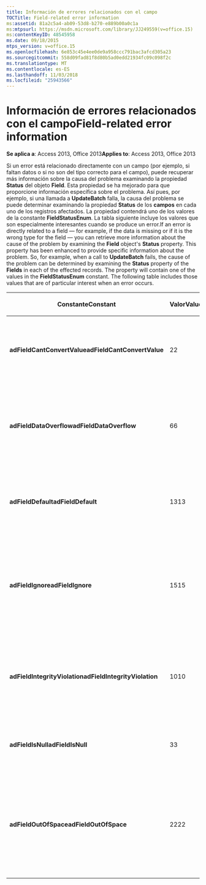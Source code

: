 ```yaml
---
title: Información de errores relacionados con el campo
TOCTitle: Field-related error information
ms:assetid: 81a2c5a4-ab09-53d8-b270-e889b00a0c1a
ms:mtpsurl: https://msdn.microsoft.com/library/JJ249559(v=office.15)
ms:contentKeyID: 48545958
ms.date: 09/18/2015
mtps_version: v=office.15
ms.openlocfilehash: 6e853c45e4ee0de9a958ccc791bac3afcd305a23
ms.sourcegitcommit: 558d09fad81f8d80b5ad0edd21934fc09c098f2c
ms.translationtype: MT
ms.contentlocale: es-ES
ms.lasthandoff: 11/03/2018
ms.locfileid: "25943566"
---
```

# <a name="field-related-error-information"></a><span data-ttu-id="b7e77-102">Información de errores relacionados con el campo</span><span class="sxs-lookup"><span data-stu-id="b7e77-102">Field-related error information</span></span>


<span data-ttu-id="b7e77-103">**Se aplica a**: Access 2013, Office 2013</span><span class="sxs-lookup"><span data-stu-id="b7e77-103">**Applies to**: Access 2013, Office 2013</span></span>

<span data-ttu-id="b7e77-p101">Si un error está relacionado directamente con un campo (por ejemplo, si faltan datos o si no son del tipo correcto para el campo), puede recuperar más información sobre la causa del problema examinando la propiedad **Status** del objeto **Field**. Esta propiedad se ha mejorado para que proporcione información específica sobre el problema. Así pues, por ejemplo, si una llamada a **UpdateBatch** falla, la causa del problema se puede determinar examinando la propiedad **Status** de los **campos** en cada uno de los registros afectados. La propiedad contendrá uno de los valores de la constante **FieldStatusEnum**. La tabla siguiente incluye los valores que son especialmente interesantes cuando se produce un error.</span><span class="sxs-lookup"><span data-stu-id="b7e77-p101">If an error is directly related to a field — for example, if the data is missing or if it is the wrong type for the field — you can retrieve more information about the cause of the problem by examining the **Field** object's **Status** property. This property has been enhanced to provide specific information about the problem. So, for example, when a call to **UpdateBatch** fails, the cause of the problem can be determined by examining the **Status** property of the **Fields** in each of the effected records. The property will contain one of the values in the **FieldStatusEnum** constant. The following table includes those values that are of particular interest when an error occurs.</span></span>

<table>
<colgroup>
<col style="width: 33%" />
<col style="width: 33%" />
<col style="width: 33%" />
</colgroup>
<thead>
<tr class="header">
<th><p><span data-ttu-id="b7e77-109">Constante</span><span class="sxs-lookup"><span data-stu-id="b7e77-109">Constant</span></span></p></th>
<th><p><span data-ttu-id="b7e77-110">Valor</span><span class="sxs-lookup"><span data-stu-id="b7e77-110">Value</span></span></p></th>
<th><p><span data-ttu-id="b7e77-111">Descripción</span><span class="sxs-lookup"><span data-stu-id="b7e77-111">Description</span></span></p></th>
</tr>
</thead>
<tbody>
<tr class="odd">
<td><p><span data-ttu-id="b7e77-112"><strong>adFieldCantConvertValue</strong></span><span class="sxs-lookup"><span data-stu-id="b7e77-112"><strong>adFieldCantConvertValue</strong></span></span></p></td>
<td><p><span data-ttu-id="b7e77-113">2</span><span class="sxs-lookup"><span data-stu-id="b7e77-113">2</span></span></p></td>
<td><p><span data-ttu-id="b7e77-114">Indica que el campo no se puede recuperar ni almacenar sin pérdida de datos.</span><span class="sxs-lookup"><span data-stu-id="b7e77-114">Indicates that the field cannot be retrieved or stored without loss of data.</span></span></p></td>
</tr>
<tr class="even">
<td><p><span data-ttu-id="b7e77-115"><strong>adFieldDataOverflow</strong></span><span class="sxs-lookup"><span data-stu-id="b7e77-115"><strong>adFieldDataOverflow</strong></span></span></p></td>
<td><p><span data-ttu-id="b7e77-116">6</span><span class="sxs-lookup"><span data-stu-id="b7e77-116">6</span></span></p></td>
<td><p><span data-ttu-id="b7e77-117">Indica que los datos devueltos desde el proveedor desbordaron el tipo de datos del campo.</span><span class="sxs-lookup"><span data-stu-id="b7e77-117">Indicates that the data returned from the provider overflowed the data type of the field.</span></span></p></td>
</tr>
<tr class="odd">
<td><p><span data-ttu-id="b7e77-118"><strong>adFieldDefault</strong></span><span class="sxs-lookup"><span data-stu-id="b7e77-118"><strong>adFieldDefault</strong></span></span></p></td>
<td><p><span data-ttu-id="b7e77-119">13</span><span class="sxs-lookup"><span data-stu-id="b7e77-119">13</span></span></p></td>
<td><p><span data-ttu-id="b7e77-120">Indica que se utilizó el valor predeterminado del campo al configurar datos.</span><span class="sxs-lookup"><span data-stu-id="b7e77-120">Indicates that the default value for the field was used when setting data.</span></span></p></td>
</tr>
<tr class="even">
<td><p><span data-ttu-id="b7e77-121"><strong>adFieldIgnore</strong></span><span class="sxs-lookup"><span data-stu-id="b7e77-121"><strong>adFieldIgnore</strong></span></span></p></td>
<td><p><span data-ttu-id="b7e77-122">15</span><span class="sxs-lookup"><span data-stu-id="b7e77-122">15</span></span></p></td>
<td><p><span data-ttu-id="b7e77-p102">Indica que este campo se omitió cuando se establecieron valores de datos en el origen. El proveedor no estableció ningún valor.</span><span class="sxs-lookup"><span data-stu-id="b7e77-p102">Indicates that this field was skipped when setting data values in the source. No value was set by the provider.</span></span></p></td>
</tr>
<tr class="odd">
<td><p><span data-ttu-id="b7e77-125"><strong>adFieldIntegrityViolation</strong></span><span class="sxs-lookup"><span data-stu-id="b7e77-125"><strong>adFieldIntegrityViolation</strong></span></span></p></td>
<td><p><span data-ttu-id="b7e77-126">10</span><span class="sxs-lookup"><span data-stu-id="b7e77-126">10</span></span></p></td>
<td><p><span data-ttu-id="b7e77-127">Indica que el campo no se puede modificar porque es una entidad calculada o derivada.</span><span class="sxs-lookup"><span data-stu-id="b7e77-127">Indicates that the field cannot be modified because it is a calculated or derived entity.</span></span></p></td>
</tr>
<tr class="even">
<td><p><span data-ttu-id="b7e77-128"><strong>adFieldIsNull</strong></span><span class="sxs-lookup"><span data-stu-id="b7e77-128"><strong>adFieldIsNull</strong></span></span></p></td>
<td><p><span data-ttu-id="b7e77-129">3</span><span class="sxs-lookup"><span data-stu-id="b7e77-129">3</span></span></p></td>
<td><p><span data-ttu-id="b7e77-130">Indica que el proveedor devolvió un valor nulo.</span><span class="sxs-lookup"><span data-stu-id="b7e77-130">Indicates that the provider returned a null value.</span></span></p></td>
</tr>
<tr class="odd">
<td><p><span data-ttu-id="b7e77-131"><strong>adFieldOutOfSpace</strong></span><span class="sxs-lookup"><span data-stu-id="b7e77-131"><strong>adFieldOutOfSpace</strong></span></span></p></td>
<td><p><span data-ttu-id="b7e77-132">22</span><span class="sxs-lookup"><span data-stu-id="b7e77-132">22</span></span></p></td>
<td><p><span data-ttu-id="b7e77-133">Indica que el proveedor no puede obtener suficiente espacio de almacenamiento para completar una operación de movimiento o de copia.</span><span class="sxs-lookup"><span data-stu-id="b7e77-133">Indicates that the provider is unable to obtain enough storage space to complete a move or copy operation.</span></span></p></td>
</tr>
</tbody>
</table>

